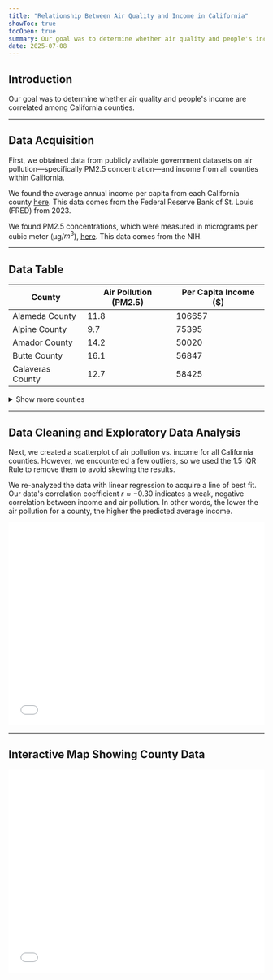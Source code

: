 ```yaml
---
title: "Relationship Between Air Quality and Income in California"
showToc: true
tocOpen: true
summary: Our goal was to determine whether air quality and people's income are correlated among California counties.
date: 2025-07-08
---
```


## Introduction

Our goal was to determine whether air quality and people's income are correlated among California counties.

---
## Data Acquisition


First, we obtained data from publicly avilable government datasets on air pollution—specifically PM2.5 concentration—and income from all counties within California. 

We found the average annual income per capita from each California county [here](https://fred.stlouisfed.org/release/tables?eid=266305&rid=175). This data comes from the Federal Reserve Bank of St. Louis (FRED) from 2023.


We found PM2.5 concentrations, which were measured in micrograms per cubic meter (µg/$m^3$), [here](https://hdpulse.nimhd.nih.gov/data-portal/physical/table?age=001&age_options=ageall_1&demo=234&demo_options=air_pollution_1&physicaltopic=002&physicaltopic_options=physical_2&race=00&race_options=raceall_1&sex=0&sex_options=sexboth_1&statefips=06&statefips_options=area_states). This data comes from the NIH. 

---
## Data Table

| County | Air Pollution (PM2.5) | Per Capita Income ($) |
|--------|------------------------|------------------------|
| Alameda County | 11.8 | 106657 |
| Alpine County | 9.7 | 75395 |
| Amador County | 14.2 | 50020 |
| Butte County | 16.1 | 56847 |
| Calaveras County | 12.7 | 58425 |

<details>
<summary>Show more counties</summary>

| County | Air Pollution (PM2.5) | Per Capita Income ($) |
|--------|------------------------|------------------------|
| Colusa County | 12.8 | 58303 |
| Contra Costa County | 11.1 | 103218 |
| Del Norte County | 10.3 | 47141 |
| El Dorado County | 14.6 | 84533 |
| Fresno County | 20.3 | 52728 |
| Glenn County | 17.0 | 53013 |
| Humboldt County | 8.8 | 57264 |
| Imperial County | 11.9 | 47991 |
| Inyo County | 12.2 | 64246 |
| Kern County | 21.1 | 47350 |
| Kings County | 20.0 | 43994 |
| Lake County | 9.6 | 48198 |
| Lassen County | 12.4 | 43736 |
| Los Angeles County | 15.6 | 78302 |
| Madera County | 17.1 | 46709 |
| Marin County | 8.6 | 180575 |
| Mariposa County | 21.3 | 65423 |
| Mendocino County | 12.4 | 59050 |
| Merced County | 15.3 | 46654 |
| Modoc County | 10.4 | 60674 |
| Mono County | 39.1 | 70699 |
| Monterey County | 8.8 | 68943 |
| Napa County | 10.3 | 94973 |
| Nevada County | 12.4 | 75539 |
| Orange County | 12.7 | 88897 |
| Placer County | 13.1 | 85265 |
| Plumas County | 21.1 | 64856 |
| Riverside County | 14.8 | 53750 |
| Sacramento County | 14.9 | 65104 |
| San Benito County | 8.9 | 66310 |
| San Bernardino County | 17.4 | 51194 |
| San Diego County | 20.6 | 79122 |
| San Francisco County/city | 10.5 | 164807 |
| San Joaquin County | 15.1 | 59361 |
| San Luis Obispo County | 10.0 | 72721 |
| San Mateo County | 9.8 | 172828 |
| Santa Barbara County | 9.3 | 82736 |
| Santa Clara County | 12.5 | 151003 |
| Santa Cruz County | 11.1 | 88581 |
| Shasta County | 9.8 | 57637 |
| Sierra County | 10.8 | 53251 |
| Siskiyou County | 10.9 | 55052 |
| Solano County | 12.4 | 64514 |
| Sonoma County | 8.3 | 83408 |
| Stanislaus County | 15.6 | 53058 |
| Sutter County | 16.7 | 53900 |
| Tehama County | 13.3 | 49265 |
| Trinity County | 10.2 | 38243 |
| Tulare County | 20.8 | 48253 |
| Tuolumne County | 16.2 | 56239 |
| Ventura County | 7.9 | 78091 |
| Yolo County | 15.9 | 67778 |
| Yuba County | 16.3 | 50587 |

</details>

---
## Data Cleaning and Exploratory Data Analysis

Next, we created a scatterplot of air pollution vs. income for all California counties. However, we encountered a few outliers, so we used the 1.5 IQR Rule to remove them to avoid skewing the results. 

We re-analyzed the data with linear regression to acquire a line of best fit. Our data's correlation coefficient $r \approx{-0.30}$ indicates a weak, negative correlation between income and air pollution. In other words, the lower the air pollution for a county, the higher the predicted average income.

<iframe src="/plotly/income_vs_air_pollution_regression.html" width="100%" height="400px" style="border:none;"></iframe>

---
## Interactive Map Showing County Data
<iframe src="/plotly/income_aqi.html" width="100%" height="400px" style="border:none;"></iframe>


